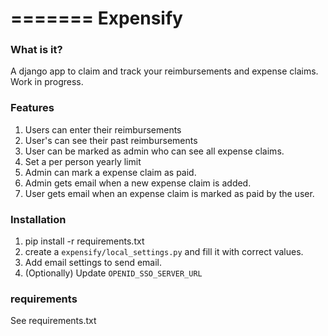 =======
Expensify
==========

### What is it?

A django app to claim and track your reimbursements and expense claims. Work in progress.

### Features

1. Users can enter their reimbursements
2. User's can see their past reimbursements
3. User can be marked as admin who can see all expense claims.
4. Set a per person yearly limit
5. Admin can mark a expense claim as paid.
6. Admin gets email when a new expense claim is added.
7. User gets email when an expense claim is marked as paid by the user.

### Installation

1. pip install -r requirements.txt
2. create a `expensify/local_settings.py` and fill it with correct values.
3. Add email settings to send email.
3. (Optionally) Update `OPENID_SSO_SERVER_URL`


### requirements

See requirements.txt

